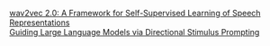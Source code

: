 [wav2vec 2.0: A Framework for Self-Supervised Learning of Speech Representations](https://twisty-veil-f20.notion.site/wav2vec-2-0-A-Framework-for-Self-Supervised-Learning-of-Speech-Representations-f8b3995d344d4fc7bde801772f488a88?pvs=4)  
[Guiding Large Language Models via Directional Stimulus Prompting](https://twisty-veil-f20.notion.site/Guiding-Large-Language-Models-via-Directional-Stimulus-Prompting-8b48b19f80c74ae79a6b3c41ec1c4f71?pvs=4)
